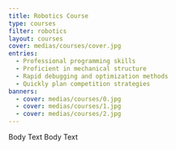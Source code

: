 ```yaml
---
title: Robotics Course
type: courses
filter: robotics
layout: courses
cover: medias/courses/cover.jpg
entries:
  - Professional programming skills
  - Proficient in mechanical structure
  - Rapid debugging and optimization methods
  - Quickly plan competition strategies
banners:
  - cover: medias/courses/0.jpg
  - cover: medias/courses/1.jpg
  - cover: medias/courses/2.jpg
---
```


Body Text Body Text
